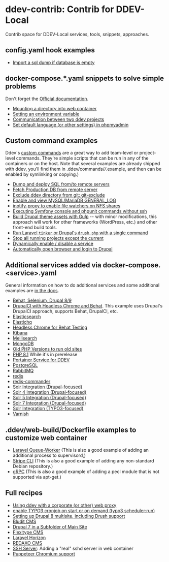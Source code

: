 # ddev-contrib: Contrib for DDEV-Local

Contrib space for DDEV-Local services, tools, snippets, approaches.

## config.yaml hook examples

* [Import a sql dump if database is empty](hook-examples/import-db-if-empty/)

## docker-compose.*.yaml snippets to solve simple problems

Don't forget the [Official documentation](https://ddev.readthedocs.io/en/stable/users/extend/custom-compose-files/).

* [Mounting a directory into web container](docker-compose-snippets/mounting-directory/)
* [Setting an environment variable](docker-compose-snippets/environment-variable/docker-compose.env.yaml)
* [Communication between two ddev projects](docker-compose-snippets/project-communication/)
* [Set default language (or other settings) in phpmyadmin](docker-compose-snippets/phpmyadmin-user-settings/)

## Custom command examples

Ddev's [custom commands](https://ddev.readthedocs.io/en/latest/users/extend/custom-commands/) are a great way to add team-level or project-level commands. They're simple scripts that can be run in any of the containers or on the host. Note that several examples are already shipped with ddev, you'll find them in .ddev/commands/*/*.example, and then can be enabled by symlinking or copying.)

* [Dump and deploy SQL from/to remote servers](custom-commands/dump-and-deploy-db/)
* [Fetch Production DB from remote server](custom-commands/fetchproductiondb/)
* [Exclude ddev directory from git: git-exclude](custom-commands/git-exclude)
* [Enable and view MySQL/MariaDB GENERAL_LOG](custom-commands/general-log/)
* [inotify-proxy to enable file watchers on NFS shares](custom-commands/inotify-proxy)
* [Executing Symfony console and phpunit commands without ssh](custom-commands/symfony/)
* [Build Drupal theme assets with Gulp](custom-commands/gulp) -- with minor modifications, this approach will work for other frameworks (WordPress, etc.) and other front-end build tools.
* [Run Laravel `tinker` or Drupal's `drush php` with a single command](custom-commands/tinker)
* [Stop all running projects except the current](custom-commands/stop-other)
* [Dynamically enable / disable a service](custom-commands/dynamic-service)
* [Automatically open browser and login to Drupal](custom-commands/drupal-login)

## Additional services added via docker-compose.\<service\>.yaml

General information on how to do additional services and some additional examples are [in the docs](https://ddev.readthedocs.io/en/latest/users/extend/additional-services/).

* [Behat, Selenium, Drupal 8/9](docker-compose-services/drupal8-behat-selenium)
* [DrupalCI with Headless Chrome and Behat](docker-compose-services/drupalci-chromedriver). This example uses Drupal's DrupalCI approach, supports Behat, DrupalCI, etc.
* [Elasticsearch](docker-compose-services/elasticsearch)
* [Elastichq](docker-compose-services/elastichq)
* [Headless Chrome for Behat Testing](docker-compose-services/headless-chrome)
* [Kibana](docker-compose-services/kibana)
* [Meilisearch](docker-compose-services/meilisearch/)
* [MongoDB](docker-compose-services/mongodb/)
* [Old PHP Versions to run old sites](docker-compose-services/old_php)
* [PHP 8.1](docker-compose-services/php8_1) While it's in prerelease
* [Portainer Service for DDEV](docker-compose-services/portainer)
* [PostgreSQL](docker-compose-services/postgres/)
* [RabbitMQ](docker-compose-services/rabbitmq)
* [redis](docker-compose-services/redis)
* [redis-commander](docker-compose-services/redis-commander)
* [Solr Integration (Drupal-focused)](docker-compose-services/solr)
* [Solr 4 Integration (Drupal-focused)](docker-compose-services/solr-4)
* [Solr 5 Integration (Drupal-focused)](docker-compose-services/solr-5)
* [Solr 7 Integration (Drupal-focused)](docker-compose-services/solr-7)
* [Solr Integration (TYPO3-focused)](docker-compose-services/typo3-solr)
* [Varnish](docker-compose-services/varnish)

## .ddev/web-build/Dockerfile examples to customize web container

* [Laravel Queue-Worker](web-container-dockerfiles/laravel-queue-worker) (This is also a good example of adding an additional process to supervisord,)
* [Stripe CLI](web-container-dockerfiles/stripe-cli) (This is also a good example of adding any non-standard Debian repository.)
* [gRPC](web-web-container-dockerfiles/grpc) (This is also a good example of adding a pecl module that is not supported via apt-get.)

## Full recipes

* [Using ddev with a corporate (or other) web proxy](recipes/proxy)
* [enable TYPO3 cronjob on start or on demand (typo3 scheduler:run)](recipes/cronjob/)
* [Setting up Drupal 8 multisite, including Drush support](recipes/drupal8-multisite/)
* [Bludit CMS](recipes/bludit-cms)
* [Drupal 7 in a Subfolder of Main Site](recipes/drupal7-subfolder)
* [Flexitype CMS](recipes/flexitype-cms)
* [Laravel Horizon](recipes/laravel-horizon)
* [REDAXO CMS](recipes/redaxo-cms)
* [SSH Server](recipes/sshd): Adding a "real" sshd server in web container
* [Puppeteer Chromium support](recipes/puppeteer-chromium-support/README.md)
